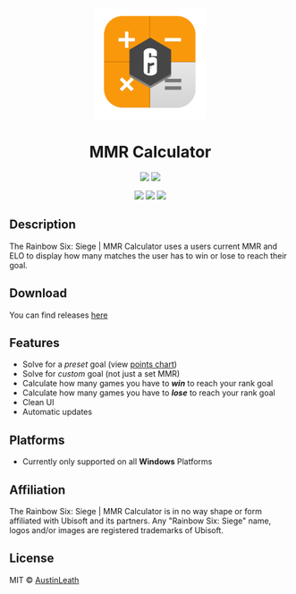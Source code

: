 
<p align="center">
  <img src="home/images/mmrcalculator-icon.png" width="200"/>
  <h1 align="center">MMR Calculator</h3>
  <p align="center">
    <img src="https://img.shields.io/github/release/austinleath/mmrcalculator.svg" />
    <img src="https://img.shields.io/david/austinleath/mmrcalculator.svg" />
  </p>
  <p align="center">
    <img src="https://img.shields.io/github/downloads/AustinLeath/mmrcalculator/total.svg" />
    <img src="https://img.shields.io/github/license/austinleath/mmrcalculator.svg" />
    <img src="http://hits.dwyl.io/austinleath/mmrcalculator.svg" />
  </p>
</p>

## Description
The Rainbow Six: Siege | MMR Calculator uses a users current MMR and ELO to display how many matches the user has to win or lose to reach their goal.

## Download
You can find releases [here](https://www.github.com/austinleath/mmrcalculator/releases)

## Features
- Solve for a <i>preset</i> goal (view [points chart](https://github.com/AustinLeath/mmrcalculator/blob/master/home/images/ranks.jpg))
- Solve for <i>custom</i> goal (not just a set MMR)
- Calculate how many games you have to <i>**win**</i> to reach your rank goal
- Calculate how many games you have to <i>**lose**</i> to reach your rank goal
- Clean UI
- Automatic updates

## Platforms
- Currently only supported on all **Windows** Platforms

## Affiliation
The Rainbow Six: Siege | MMR Calculator is in no way shape or form affiliated with Ubisoft and its partners. Any "Rainbow Six: Siege" name, logos and/or images are registered trademarks of Ubisoft.

## License
MIT © [AustinLeath](https://github.com/AustinLeath/mmrcalculator/blob/master/LICENSE)
